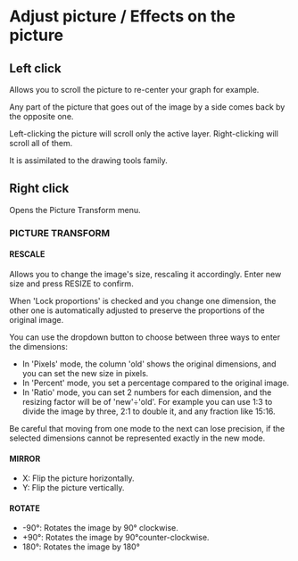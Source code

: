 # Adjust picture / Effects on the picture #

## Left click ##

Allows you to scroll the picture to re-center your graph for example.

Any part of the picture that goes out of the image by a side comes back by the opposite one.

Left-clicking the picture will scroll only the active layer. Right-clicking will scroll all of them.

It is assimilated to the drawing tools family.


## Right click ##
Opens the Picture Transform menu.

### PICTURE TRANSFORM ###

#### RESCALE ####

Allows you to change the image's size, rescaling it accordingly. Enter new size and press RESIZE to confirm.

When 'Lock proportions' is checked and you change one dimension, the other one is automatically adjusted to preserve the proportions of the original image.

You can use the dropdown button to choose between three ways to enter the dimensions:
  * In 'Pixels' mode, the column 'old' shows the original dimensions, and you can set the new size in pixels.
  * In 'Percent' mode, you set a percentage compared to the original image.
  * In 'Ratio' mode, you can set 2 numbers for each dimension, and the resizing factor will be of 'new'÷'old'. For example you can use 1:3 to divide the image by three, 2:1 to double it, and any fraction like 15:16.

Be careful that moving from one mode to the next can lose precision, if the selected dimensions cannot be represented exactly in the new mode.

#### MIRROR ####

  * X: Flip the picture horizontally.
  * Y: Flip the picture vertically.

#### ROTATE ####

  * -90°: Rotates the image by 90° clockwise.
  * +90°: Rotates the image by 90°counter-clockwise.
  * 180°: Rotates the image by 180°